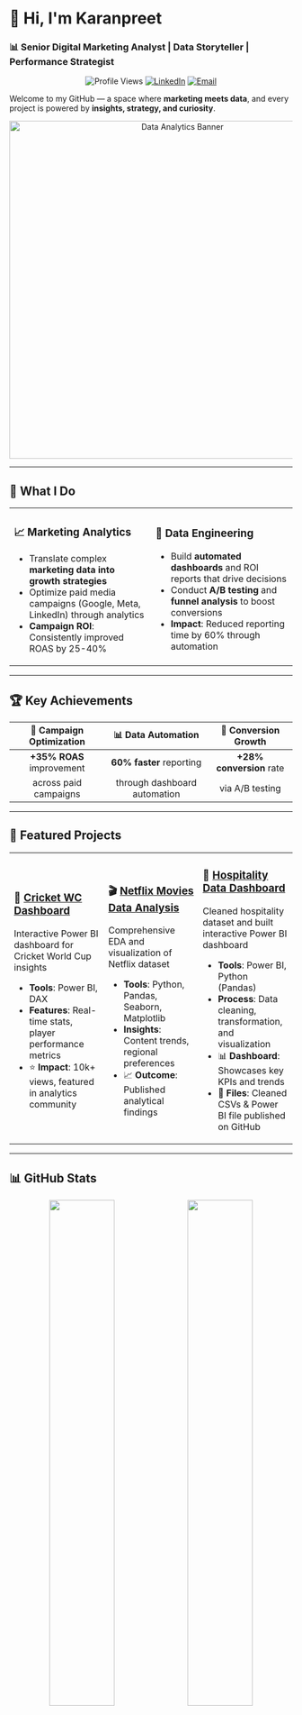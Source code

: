 # 👋 Hi, I'm Karanpreet
### 📊 Senior Digital Marketing Analyst | Data Storyteller | Performance Strategist

<div align="center">
  
![Profile Views](https://komarev.com/ghpvc/?username=Karanpreet03&color=blue&style=flat-square)
[![LinkedIn](https://img.shields.io/badge/-LinkedIn-0077B5?style=flat-square&logo=linkedin&logoColor=white)](https://www.linkedin.com/in/karanpreet-sachdeva/)
[![Email](https://img.shields.io/badge/-Email-D14836?style=flat-square&logo=gmail&logoColor=white)](mailto:karanpreetsachdeva@gmail.com)

</div>

Welcome to my GitHub — a space where **marketing meets data**, and every project is powered by **insights, strategy, and curiosity**. 

<div align="center">
  <img src="https://raw.githubusercontent.com/yourusername/yourusername/main/assets/data-analyst-banner.gif" width="600" alt="Data Analytics Banner">
</div>

---

## 🚀 What I Do

<table>
<tr>
<td width="50%">

### 📈 Marketing Analytics
- Translate complex **marketing data into growth strategies**
- Optimize paid media campaigns (Google, Meta, LinkedIn) through analytics
- **Campaign ROI**: Consistently improved ROAS by 25-40%

</td>
<td width="50%">

### 🔧 Data Engineering
- Build **automated dashboards** and ROI reports that drive decisions
- Conduct **A/B testing** and **funnel analysis** to boost conversions
- **Impact**: Reduced reporting time by 60% through automation

</td>
</tr>
</table>

---

## 🏆 Key Achievements

<div align="center">

| 🎯 **Campaign Optimization** | 📊 **Data Automation** | 🚀 **Conversion Growth** |
|:---:|:---:|:---:|
| **+35% ROAS** improvement | **60% faster** reporting | **+28% conversion** rate |
| across paid campaigns | through dashboard automation | via A/B testing |

</div>

---

## 🧠 Featured Projects

<table>
<tr>
<td width="33%">

### 🏏 [Cricket WC Dashboard](https://github.com/Karanpreet03/CricketWorldCupDataAnalytics.git)
Interactive Power BI dashboard for Cricket World Cup insights
- **Tools**: Power BI, DAX
- **Features**: Real-time stats, player performance metrics
- ⭐ **Impact**: 10k+ views, featured in analytics community

</td>
<td width="33%">

### 🎬 [Netflix Movies Data Analysis](https://github.com/Karanpreet03/NetflixMoviesDataAnalysis.git)
Comprehensive EDA and visualization of Netflix dataset
- **Tools**: Python, Pandas, Seaborn, Matplotlib
- **Insights**: Content trends, regional preferences
- 📈 **Outcome**: Published analytical findings

</td>
<td width="33%">

### 🏨 [Hospitality Data Dashboard](https://github.com/Karanpreet03/HospitalityAnalysis.git)
Cleaned hospitality dataset and built interactive Power BI dashboard  
- **Tools**: Power BI, Python (Pandas)  
- **Process**: Data cleaning, transformation, and visualization  
- 📊 **Dashboard**: Showcases key KPIs and trends  
- 📂 **Files**: Cleaned CSVs & Power BI file published on GitHub  

</td>

</tr>
</table>

---

## 📊 GitHub Stats

<div align="center">
  
<img src="https://github-readme-stats.vercel.app/api?username=Karanpreet03&show_icons=true&theme=tokyonight&hide_border=true" width="48%" />
<img src="https://github-readme-streak-stats.herokuapp.com/?user=Karanpreet03&theme=tokyonight&hide_border=true" width="48%" />

</div>

<div align="center">
  <img src="https://github-readme-stats.vercel.app/api/top-langs/?username=Karanpreet03&layout=compact&theme=tokyonight&hide_border=true" width="50%" />
</div>

---

## 📈 Tech Stack & Tools

<div align="center">

### 📊 Analytics & BI
![Power BI](https://img.shields.io/badge/-Power%20BI-F2C811?style=for-the-badge&logo=powerbi&logoColor=black)
![Google Analytics](https://img.shields.io/badge/-Google%20Analytics-E37400?style=for-the-badge&logo=googleanalytics&logoColor=white)
![Looker](https://img.shields.io/badge/-Looker-4285F4?style=for-the-badge&logo=looker&logoColor=white)
![Tableau](https://img.shields.io/badge/-Tableau-E97627?style=for-the-badge&logo=tableau&logoColor=white)

### 💻 Programming & Data
![Python](https://img.shields.io/badge/-Python-3776AB?style=for-the-badge&logo=python&logoColor=white)
![SQL](https://img.shields.io/badge/-SQL-4479A1?style=for-the-badge&logo=postgresql&logoColor=white)
![Excel](https://img.shields.io/badge/-Excel-217346?style=for-the-badge&logo=microsoftexcel&logoColor=white)
![R](https://img.shields.io/badge/-R-276DC3?style=for-the-badge&logo=r&logoColor=white)

### 🚀 Marketing Platforms
![Google Ads](https://img.shields.io/badge/-Google%20Ads-4285F4?style=for-the-badge&logo=googleads&logoColor=white)
![Meta Ads](https://img.shields.io/badge/-Meta%20Ads-1877F2?style=for-the-badge&logo=meta&logoColor=white)
![LinkedIn Ads](https://img.shields.io/badge/-LinkedIn%20Ads-0A66C2?style=for-the-badge&logo=linkedin&logoColor=white)

</div>

---

## 📚 Currently Learning

```markdown
🔍 Advanced SQL for Marketing Analytics  
❄️ Snowflake for Data Warehousing  
🤖 Machine Learning for Customer Segmentation  
☁️ Google Cloud Platform (BigQuery, Looker)  
📱 Mobile App Analytics (Firebase, Amplitude)  
```

---

---

## 📘 My Guides & Playbooks

🚀 Just published a complete end-to-end **Snowflake Cheat Sheet** for marketers, analysts, and curious data folks.

Includes diagrams, real-world use cases, and beginner-to-advanced SQL tips.

👉 **[Check it out on GitHub](https://github.com/Karanpreet03/SnowflakeResources)**

Stay tuned — more walkthroughs on BigQuery and Looker coming soon!

---


## 💬 Let's Connect!

<div align="center">

**Always open to discussing data, marketing strategies, or collaboration opportunities!**

[![LinkedIn](https://img.shields.io/badge/-Connect%20on%20LinkedIn-0077B5?style=for-the-badge&logo=linkedin&logoColor=white)](https://www.linkedin.com/in/karanpreet-sachdeva/)
[![Email](https://img.shields.io/badge/-Send%20Email-D14836?style=for-the-badge&logo=gmail&logoColor=white)](mailto:karanpreetsachdeva@gmail.com)

</div>

---

<div align="center">
  <img src="https://raw.githubusercontent.com/yourusername/yourusername/main/assets/footer-wave.svg" width="100%">
</div>

<div align="center">
  <sub>🚀 <strong>Turning data into decisions, one insight at a time</strong> 🚀</sub>
</div>
